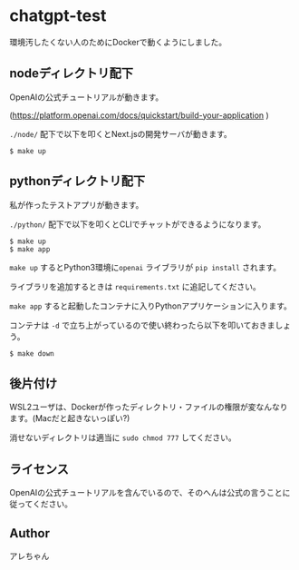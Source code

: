# chatgpt-test

環境汚したくない人のためにDockerで動くようにしました。

## nodeディレクトリ配下

OpenAIの公式チュートリアルが動きます。

(https://platform.openai.com/docs/quickstart/build-your-application )

`./node/` 配下で以下を叩くとNext.jsの開発サーバが動きます。

```
$ make up
```

## pythonディレクトリ配下

私が作ったテストアプリが動きます。

`./python/` 配下で以下を叩くとCLIでチャットができるようになります。

```
$ make up
$ make app
```

`make up` するとPython3環境に`openai` ライブラリが `pip install` されます。

ライブラリを追加するときは `requirements.txt` に追記してください。

`make app` すると起動したコンテナに入りPythonアプリケーションに入ります。

コンテナは `-d` で立ち上がっているので使い終わったら以下を叩いておきましょう。

```
$ make down
```

## 後片付け

WSL2ユーザは、Dockerが作ったディレクトリ・ファイルの権限が変なんなります。(Macだと起きないっぽい?)

消せないディレクトリは適当に `sudo chmod 777` してください。

## ライセンス

OpenAIの公式チュートリアルを含んでいるので、そのへんは公式の言うことに従ってください。

## Author

アレちゃん

